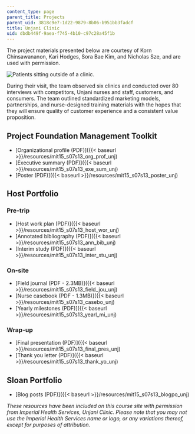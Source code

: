 ```yaml
---
content_type: page
parent_title: Projects
parent_uid: 3818c9e7-1d22-9879-8b06-b951bb3fadcf
title: Unjani Clinic
uid: dbdb449f-9aea-f745-4b10-c97c28a45f1b
---
```


The project materials presented below are courtesy of Korn Chinsawananon, Kari Hodges, Sora Bae Kim, and Nicholas Sze, and are used with permission.

![Patients sitting outside of a clinic.](/courses/sloan-school-of-management/15-s07-globalhealth-lab-spring-2013/projects/unjani-clinic/MIT15_S07S13_unjani.jpg)

During their visit, the team observed six clinics and conducted over 80 interviews with competitors, Unjani nurses and staff, customers, and consumers. The team outlined standardized marketing models, partnerships, and nurse-designed training materials with the hopes that they will ensure quality of customer experience and a consistent value proposition.

Project Foundation Management Toolkit
-------------------------------------

*   [Organizational profile (PDF)]({{< baseurl >}}/resources/mit15_s07s13_org_prof_unj)
*   [Executive summary (PDF)]({{< baseurl >}}/resources/mit15_s07s13_exe_sum_unj)
*   [Poster (PDF)]({{< baseurl >}}/resources/mit15_s07s13_poster_unj)

Host Portfolio
--------------

### Pre-trip

*   [Host work plan (PDF)]({{< baseurl >}}/resources/mit15_s07s13_host_wor_unj)
*   [Annotated bibliography (PDF)]({{< baseurl >}}/resources/mit15_s07s13_ann_bib_unj)
*   [Interim study (PDF)]({{< baseurl >}}/resources/mit15_s07s13_inter_stu_unj)

### On-site

*   [Field journal (PDF - 2.3MB)]({{< baseurl >}}/resources/mit15_s07s13_field_jou_unj)
*   [Nurse casebook (PDF - 1.3MB)]({{< baseurl >}}/resources/mit15_s07s13_casebo_unj)
*   [Yearly milestones (PDF)]({{< baseurl >}}/resources/mit15_s07s13_yearl_mi_unj)

### Wrap-up

*   [Final presentation (PDF)]({{< baseurl >}}/resources/mit15_s07s13_final_pres_unj)
*   [Thank you letter (PDF)]({{< baseurl >}}/resources/mit15_s07s13_thank_yo_unj)

Sloan Portfolio
---------------

*   [Blog posts (PDF)]({{< baseurl >}}/resources/mit15_s07s13_blogpo_unj)

_These resources have been included on this course site with permission from Imperial Health Services, Unjani Clinic. Please note that you may not use the Imperial Health Services name or logo, or any variations thereof, except for purposes of attribution._